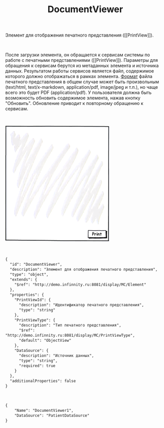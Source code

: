 ﻿---
layout: default
title: DocumentViewer
position: 20
categories: 
tags: 
---

Элемент для отображения печатного представления ([[PrintView]]).

   

После загрузки элемента, он обращается к сервисам системы по работе с печатными представлениями ([[PrintView]]). Параметры для обращения к сервисам берутся из метаданных элемента и источника данных. Результатом работы сервисов является файл, содержимое которого должно отображаться в рамках элемента. [Формат](http://en.wikipedia.org/wiki/Internet_media_type) файла печатного представления в общем случае может быть произвольным (text/html, text/x-markdown, application/pdf, image/jpeg и т.п.), но чаще всего это будет PDF (application/pdf). У пользователя должна быть возможность обновить содержимое элемента, нажав кнопку "Обновить". Обновление приводит к повторному обращению к сервисам.

   

![](DocumentViewer.png)  


 

```
{
  "id": "DocumentViewer",
  "description": "Элемент для отображения печатного представления",
  "type": "object",
  "extends": {
    "$ref": "http://demo.infinnity.ru:8081/display/MC/Element"
  },
  "properties": {
    "PrintViewId": {
      "description": "Идентификатор печатного представления",
      "type": "string"
    },
    "PrintViewType": {
      "description": "Тип печатного представления",
      "$ref": "http://demo.infinnity.ru:8081/display/MC/PrintViewType",
      "default": "ObjectView"
    },
    "DataSource": {
      "description": "Источник данных",
      "type": "string",
      "required": true
    }
  },
  "additionalProperties": false
}
```

    

```
{
	"Name": "DocumentViewer1",
	"DataSource": "PatientDataSource"
}
```

  


  


